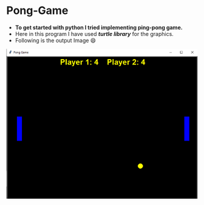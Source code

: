 # Pong-Game 

- **To get started with python I tried implementing ping-pong game.**
- Here in this program I have used **_turtle library_** for the graphics.
- Following is the output Image :smile:

![](image/pong.PNG)
